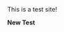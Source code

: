 <html>
<head>
  <title>CryptoNews</title>
  </head>
  <body>
   This is a test site!
    <p><b>New Test</b></p>
  </body>
  </html>
